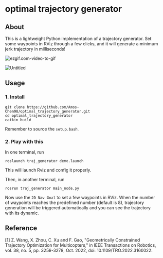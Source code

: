# optimal trajectory generator
## About

This is a lightweight Python implementation of a trajectory generator. Set some waypoints in RViz through a few clicks, and it will generate a minimum jerk trajectory in milliseconds!

![ezgif.com-video-to-gif](https://raw.githubusercontent.com/Amos-Chen98/Image_bed/main/2023/202303020006084.gif)

![Untitled](https://raw.githubusercontent.com/Amos-Chen98/Image_bed/main/2023/202303020005954.png)

## Usage

### 1. Install

```
git clone https://github.com/Amos-Chen98/optimal_trajectory_generator.git
cd optimal_trajectory_generator
catkin build
```

Remember to source the `setup.bash`.

### 2. Play with this

In one terminal, run

```
roslaunch traj_generator demo.launch 
```

This will launch Rviz and config it properly.

Then, in another terminal, run

```
rosrun traj_generator main_node.py 
```

Now use the `2D Nav Goal` to set a few waypoints in RViz. When the number of waypoints reaches the predefined number (default is 8), trajectory generation will be triggered automatically and you can see the trajectory with its dynamic.

## Reference

[1] Z. Wang, X. Zhou, C. Xu and F. Gao, "Geometrically Constrained Trajectory Optimization for Multicopters," in IEEE Transactions on Robotics, vol. 38, no. 5, pp. 3259-3278, Oct. 2022, doi: 10.1109/TRO.2022.3160022.

